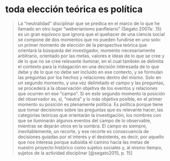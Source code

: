 # toda elección teórica es política

 >
 > La “neutralidad” disciplinar que se predica en el marco de lo que he llamado en otro lugar “weberianismo panfleiario” (Segato 2007a: .15) es un gran equívoco que ignora que el quehacer de una ciencia social se compone de dos momentos que no pueden fundirse en uno solo: un primer momento de elección de la perspectiva teórica que orientará la búsqueda del investigador, momento necesariamente arbitrario, orientado por las metas, valores e ideas de lo que se cree y de lo que no se cree relevante iluminar, en el cual también se delimita el contexto para la indagación en una decisión interesada de lo que debe y de lo que no debe ser incluido en ese contexto, y se formulan las preguntas por los hechos y relaciones dentro del mismo. Solo en un segundo momento, y una vez delimitado el campo y las preguntas, se procederá a la observación objetiva de los eventos y relaciones que ocurren en ese “campo”. Si en este segundo momento la posición del observador es, sí, “neutra” y lo más objetiva posible, en el primer momento su posición es plenamente política. Es política porque tiene que tomar decisiones sobre las preguntas que es relevante hacer, las categorías teóricas que orientarán la investigación, los nombres con que se iluminarán algunos eventos del campo de lo observable, mientras se dejarán otros en la sombra. El campo es siempre, inevitablemente, un recorte, y ese recorte es consecuencia de decisiones guiadas por el interés y el desinterés, es decir, por aquello que nos interesa porque subsidia el camino hacia las metas de nuestro proyecto histórico como sujetos sociales y, al mismo tiempo, sujetos de la actividad disciplinar [@segato2015, p. 15]
